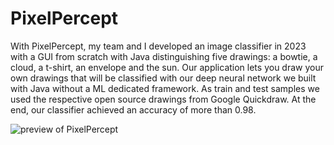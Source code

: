 # PixelPercept

With PixelPercept, my team and I developed an image classifier in 2023 with a GUI from scratch with Java distinguishing five drawings: a bowtie, a cloud, a t-shirt, an envelope and the sun.
Our application lets you draw your own drawings that will be classified with our deep neural network we built with Java without a ML dedicated framework.
As train and test samples we used the respective open source drawings from Google Quickdraw.
At the end, our classifier achieved an accuracy of more than 0.98.

![preview of PixelPercept](https://github.com/user-attachments/assets/03836ea5-e7c3-42ef-b81e-a46ce8b419d6)
